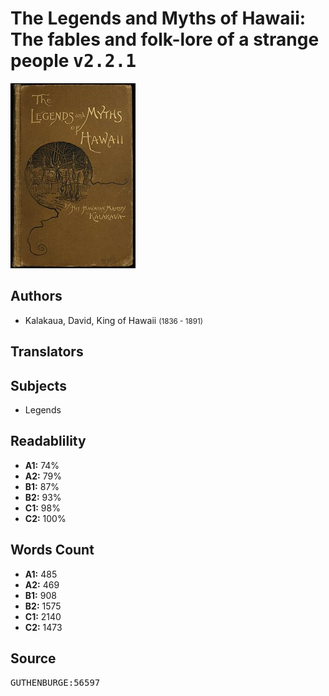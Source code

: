 # The Legends and Myths of Hawaii: The fables and folk-lore of a strange people <kbd>v2.2.1</kbd>

![](./cover.medium.jpg "")

## Authors


 - Kalakaua, David, King of Hawaii <small>(1836 - 1891)</small>

## Translators



## Subjects


 - Legends

## Readablility


 - **A1:** 74%
 - **A2:** 79%
 - **B1:** 87%
 - **B2:** 93%
 - **C1:** 98%
 - **C2:** 100%

## Words Count


 - **A1:** 485
 - **A2:** 469
 - **B1:** 908
 - **B2:** 1575
 - **C1:** 2140
 - **C2:** 1473

## Source


<kbd>GUTHENBURGE:56597</kbd>
